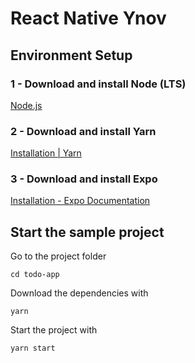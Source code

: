 # React Native Ynov



## Environment Setup



### 1 - Download and install Node (LTS)

[Node.js](https://nodejs.org/en/)

### 2 - Download and install Yarn

[Installation | Yarn](https://classic.yarnpkg.com/en/docs/install/)

### 3 - Download and install Expo

[Installation - Expo Documentation](https://docs.expo.io/get-started/installation/)





## Start the sample project

Go to the project folder

`cd todo-app`



Download the dependencies with

`yarn`



Start the project with

`yarn start`